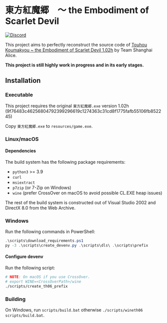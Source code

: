 # 東方紅魔郷　～ the Embodiment of Scarlet Devil

[![Discord][discord-badge]][discord]

[discord]: https://discord.gg/VyGwAjrh9a
[discord-badge]: https://img.shields.io/discord/1147558514840064030?color=%237289DA&logo=discord&logoColor=%23FFFFFF

This project aims to perfectly reconstruct the source code of [Touhou Koumakyou ~ the Embodiment of Scarlet Devil 1.02h](https://en.touhouwiki.net/wiki/Embodiment_of_Scarlet_Devil) by Team Shanghai Alice.

**This project is still highly work in progress and in its early stages.**


## Installation

### Executable

This project requires the original `東方紅魔郷.exe` version 1.02h (9f76483c46256804792399296619c1274363c31cd8f1775fafb55106fb852245)

Copy `東方紅魔郷.exe` to `resources/game.exe`.

### Linux/macOS

#### Dependencies

The build system has the following package requirements:
- `python3` >= 3.9
- `curl`
- `msiextract`
- `p7zip` (or 7-Zip on Windows)
- `wine` (prefer CrossOver on macOS to avoid possible CL.EXE heap issues)

The rest of the build system is constructed out of Visual Studio 2002 and DirectX 8.0 from the Web Archive.


### Windows

Run the following commands in PowerShell:
```ps1
.\scripts\download_requirements.ps1
py -3 .\scripts\create_devenv.py .\scripts\dls\ .\scripts\prefix
```

#### Configure devenv

Run the following script:
```bash
# NOTE: On macOS if you use CrossOver.
# export WINE=<CrossOverPath>/wine
./scripts/create_th06_prefix
```

### Building

On Windows, run `scripts/build.bat` otherwise `./scripts/wineth06 scripts/build.bat`.
